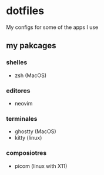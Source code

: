 # dotfiles
My configs for some of the apps I use

## my pakcages 
### shelles
- zsh (MacOS)

### editores
- neovim

### terminales
- ghostty (MacOS)
- kitty (linux)

### composiotres
- picom (linux with X11)
